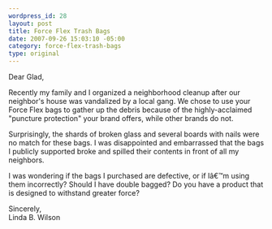 ```yaml
--- 
wordpress_id: 28
layout: post
title: Force Flex Trash Bags
date: 2007-09-26 15:03:10 -05:00
category: force-flex-trash-bags
type: original
---
```

Dear Glad,

Recently my family and I organized a neighborhood cleanup after our neighbor's house was vandalized by a local gang. We chose to use your Force Flex bags to gather up the debris because of the highly-acclaimed "puncture protection" your brand offers, while other brands do not.

Surprisingly, the shards of broken glass and several boards with nails were no match for these bags. I was disappointed and embarrassed that the bags I publicly supported broke and spilled their contents in front of all my neighbors.

I was wondering if the bags I purchased are defective, or if Iâ€™m using them incorrectly? Should I have double bagged? Do you have a product that is designed to withstand greater force?

Sincerely,  
Linda B. Wilson
